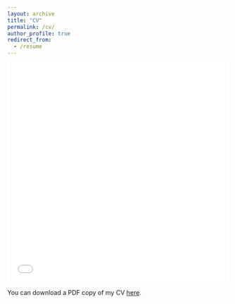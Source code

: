 ```yaml
---
layout: archive
title: "CV"
permalink: /cv/
author_profile: true
redirect_from:
  - /resume
---
```


<iframe src="/files/cv_chinese.pdf" width="100%" height="500" frameborder="no" border="0" marginwidth="0" marginheight="0"></iframe>

You can download a PDF copy of my CV [here](/files/cv_chinese.pdf).